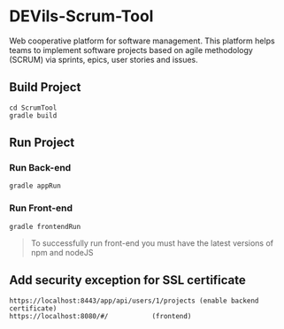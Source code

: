 # DEVils-Scrum-Tool
Web cooperative platform for software management. This platform helps teams to implement software projects based on agile methodology (SCRUM) via sprints, epics, user stories and issues.

## Build Project
    cd ScrumTool
    gradle build

## Run Project

### Run Back-end
    gradle appRun
  
### Run Front-end
    gradle frontendRun
> To successfully run front-end you must have the latest versions of npm and nodeJS

## Add security exception for SSL certificate
	https://localhost:8443/app/api/users/1/projects (enable backend certificate)
	https://localhost:8080/#/ 			(frontend)
